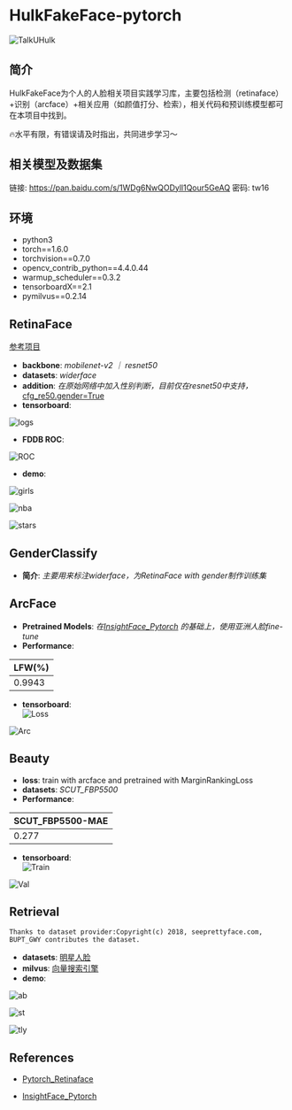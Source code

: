 
# HulkFakeFace-pytorch
![TalkUHulk](https://img.shields.io/badge/TalkUHulk-Python3-green)  
## 简介

HulkFakeFace为个人的人脸相关项目实践学习库，主要包括检测（retinaface）+识别（arcface）+相关应用（如颜值打分、检索），相关代码和预训练模型都可在本项目中找到。

🔥水平有限，有错误请及时指出，共同进步学习～

## 相关模型及数据集
链接: https://pan.baidu.com/s/1WDg6NwQODyll1Qour5GeAQ  密码: tw16

## 环境
- python3
- torch==1.6.0 
- torchvision==0.7.0 
- opencv_contrib_python==4.4.0.44
- warmup_scheduler==0.3.2
- tensorboardX==2.1
- pymilvus==0.2.14

 ## RetinaFace
 [参考项目](https://github.com/biubug6/Pytorch_Retinaface)

 - **backbone**: *mobilenet-v2 ｜ resnet50*
 - **datasets**: *widerface*
 - **addition**: *在原始网络中加入性别判断，目前仅在resnet50中支持，*[cfg_re50.gender=True](https://github.com/TalkUHulk/HulkFakeFace-pytorch/blob/master/RetinaFace/data/config.py)
 - **tensorboard**: 
 
  ![logs](https://github.com/TalkUHulk/HulkFakeFace-pytorch/blob/master/logs/RetinaFace.jpg)
  
 - **FDDB ROC**:
 
  ![ROC](https://github.com/TalkUHulk/HulkFakeFace-pytorch/blob/master/RetinaFace/evalution/ROC.png)
  
 - **demo**:
 
  ![girls](https://github.com/TalkUHulk/HulkFakeFace-pytorch/blob/master/RetinaFace/results/girl.jpg)
  
  ![nba](https://github.com/TalkUHulk/HulkFakeFace-pytorch/blob/master/RetinaFace/results/nba.jpg)
  
  ![stars](https://github.com/TalkUHulk/HulkFakeFace-pytorch/blob/master/RetinaFace/results/stars.jpg)
  
 ## GenderClassify
 - **简介**: *主要用来标注widerface，为RetinaFace with gender制作训练集*
 
 ## ArcFace 
 
 - **Pretrained Models**: *在[InsightFace_Pytorch](https://github.com/TreB1eN/InsightFace_Pytorch) 的基础上，使用亚洲人脸fine-tune*
 - **Performance**:  
 
 | LFW(%) |  
 | ------ |  
 | 0.9943 |  
 - **tensorboard**:   
 ![Loss](https://github.com/TalkUHulk/HulkFakeFace-pytorch/blob/master/logs/ArcFace_Loss.jpg)
 
 ![Arc](https://github.com/TalkUHulk/HulkFakeFace-pytorch/blob/master/logs/ArcFace_Acc.jpg)
 
 ## Beauty
  - **loss**: train with arcface and pretrained with MarginRankingLoss
  - **datasets**: *SCUT_FBP5500*
  - **Performance**:   
  
 |SCUT_FBP5500-MAE|  
 | ------ |  
 | 0.277 |  
  - **tensorboard**:   
   ![Train](https://github.com/TalkUHulk/HulkFakeFace-pytorch/blob/master/logs/Beauty_train.jpg)  
   
 ![Val](https://github.com/TalkUHulk/HulkFakeFace-pytorch/blob/master/logs/Beauty_val.jpg)

 
 ## Retrieval 
 
```
Thanks to dataset provider:Copyright(c) 2018, seeprettyface.com, BUPT_GWY contributes the dataset.
```
 - **datasets**: [明星人脸](http://www.seeprettyface.com/mydataset_page3.html#star)
 - **milvus**: [向量搜索引擎](https://www.milvus.io/cn/)
 - **demo**:   
 
 ![ab](https://github.com/TalkUHulk/HulkFakeFace-pytorch/blob/master/FaceRetrieval/result/result_ab.jpg)  
 
 ![st](https://github.com/TalkUHulk/HulkFakeFace-pytorch/blob/master/FaceRetrieval/result/result_st.jpg)
 
 ![tly](https://github.com/TalkUHulk/HulkFakeFace-pytorch/blob/master/FaceRetrieval/result/result_tongliya.jpg)


## References 

 - [Pytorch_Retinaface](https://github.com/biubug6/Pytorch_Retinaface)
 
 - [InsightFace_Pytorch](https://github.com/TreB1eN/InsightFace_Pytorch)
 
